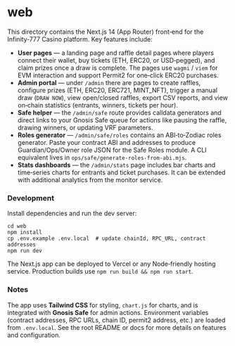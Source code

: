 # web

This directory contains the Next.js 14 (App Router) front‑end for the Infinity‑777 Casino platform. Key features include:

- **User pages** — a landing page and raffle detail pages where players connect their wallet, buy tickets (ETH, ERC20, or USD‑pegged), and claim prizes once a draw is complete. The pages use `wagmi` / `viem` for EVM interaction and support Permit2 for one‑click ERC20 purchases.
- **Admin portal** — under `/admin` there are pages to create raffles, configure prizes (ETH, ERC20, ERC721, MINT_NFT), trigger a manual draw (`DRAW NOW`), view open/closed raffles, export CSV reports, and view on‑chain statistics (entrants, winners, tickets per hour).
- **Safe helper** — the `/admin/safe` route provides calldata generators and direct links to your Gnosis Safe queue for actions like pausing the raffle, drawing winners, or updating VRF parameters.
- **Roles generator** — `/admin/safe/roles` contains an ABI‑to‑Zodiac roles generator. Paste your contract ABI and addresses to produce Guardian/Ops/Owner role JSON for the Safe Roles module. A CLI equivalent lives in `ops/safe/generate-roles-from-abi.mjs`.
- **Stats dashboards** — the `/admin/stats` page includes bar charts and time‑series charts for entrants and ticket purchases. It can be extended with additional analytics from the monitor service.

### Development

Install dependencies and run the dev server:

```
cd web
npm install
cp .env.example .env.local  # update chainId, RPC_URL, contract addresses
npm run dev
```

The Next.js app can be deployed to Vercel or any Node‑friendly hosting service. Production builds use `npm run build && npm run start`.

### Notes

The app uses **Tailwind CSS** for styling, `chart.js` for charts, and is integrated with **Gnosis Safe** for admin actions. Environment variables (contract addresses, RPC URLs, chain ID, permit2 address, etc.) are loaded from `.env.local`. See the root README or docs for more details on features and configuration.
